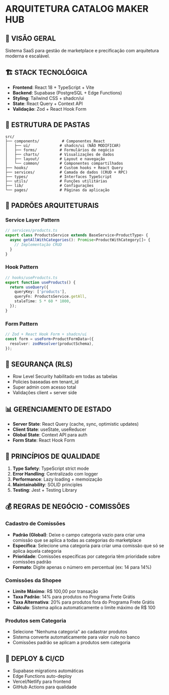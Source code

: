 # ARQUITETURA CATALOG MAKER HUB

## 📐 **VISÃO GERAL**
Sistema SaaS para gestão de marketplace e precificação com arquitetura moderna e escalável.

## 🏗️ **STACK TECNOLÓGICA**
- **Frontend**: React 18 + TypeScript + Vite
- **Backend**: Supabase (PostgreSQL + Edge Functions)
- **Styling**: Tailwind CSS + shadcn/ui
- **State**: React Query + Context API
- **Validação**: Zod + React Hook Form

## 📁 **ESTRUTURA DE PASTAS**

```
src/
├── components/          # Componentes React
│   ├── ui/             # shadcn/ui (NÃO MODIFICAR)
│   ├── forms/          # Formulários de negócio
│   ├── charts/         # Visualizações de dados
│   ├── layout/         # Layout e navegação
│   └── common/         # Componentes compartilhados
├── hooks/              # Custom hooks + React Query
├── services/           # Camada de dados (CRUD + RPC)
├── types/              # Interfaces TypeScript
├── utils/              # Funções utilitárias
├── lib/                # Configurações
└── pages/              # Páginas da aplicação
```

## 🔄 **PADRÕES ARQUITETURAIS**

### **Service Layer Pattern**
```typescript
// services/products.ts
export class ProductsService extends BaseService<ProductType> {
  async getAllWithCategories(): Promise<ProductWithCategory[]> {
    // Implementação CRUD
  }
}
```

### **Hook Pattern**
```typescript
// hooks/useProducts.ts
export function useProducts() {
  return useQuery({
    queryKey: ['products'],
    queryFn: ProductsService.getAll,
    staleTime: 5 * 60 * 1000,
  });
}
```

### **Form Pattern**
```typescript
// Zod + React Hook Form + shadcn/ui
const form = useForm<ProductFormData>({
  resolver: zodResolver(productSchema),
});
```

## 🔐 **SEGURANÇA (RLS)**
- Row Level Security habilitado em todas as tabelas
- Policies baseadas em tenant_id
- Super admin com acesso total
- Validações client + server side

## 📊 **GERENCIAMENTO DE ESTADO**
- **Server State**: React Query (cache, sync, optimistic updates)
- **Client State**: useState, useReducer
- **Global State**: Context API para auth
- **Form State**: React Hook Form

## 🎯 **PRINCÍPIOS DE QUALIDADE**
1. **Type Safety**: TypeScript strict mode
2. **Error Handling**: Centralizado com logger
3. **Performance**: Lazy loading + memoização
4. **Maintainability**: SOLID principles
5. **Testing**: Jest + Testing Library

## 💰 **REGRAS DE NEGÓCIO - COMISSÕES**

### **Cadastro de Comissões**
- **Padrão (Global)**: Deixe o campo categoria vazio para criar uma comissão que se aplica a todas as categorias do marketplace
- **Específica**: Selecione uma categoria para criar uma comissão que só se aplica àquela categoria
- **Prioridade**: Comissões específicas por categoria têm prioridade sobre comissões padrão
- **Formato**: Digite apenas o número em percentual (ex: 14 para 14%)

### **Comissões da Shopee**
- **Limite Máximo**: R$ 100,00 por transação
- **Taxa Padrão**: 14% para produtos no Programa Frete Grátis
- **Taxa Alternativa**: 20% para produtos fora do Programa Frete Grátis
- **Cálculo**: Sistema aplica automaticamente o limite máximo de R$ 100

### **Produtos sem Categoria**
- Selecione "Nenhuma categoria" ao cadastrar produtos
- Sistema converte automaticamente para valor nulo no banco
- Comissões padrão se aplicam a produtos sem categoria

## 🚀 **DEPLOY & CI/CD**
- Supabase migrations automáticas
- Edge Functions auto-deploy
- Vercel/Netlify para frontend
- GitHub Actions para qualidade